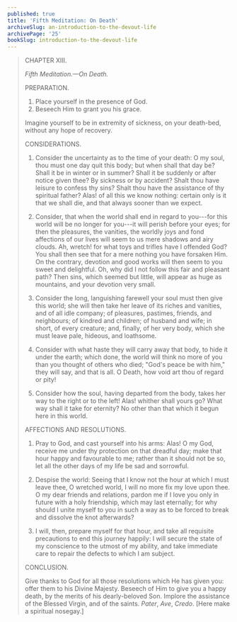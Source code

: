 ```yaml
---
published: true
title: 'Fifth Meditation: On Death'
archiveSlug: an-introduction-to-the-devout-life
archivePage: '25'
bookSlug: introduction-to-the-devout-life
---
```


> CHAPTER XIII.
>
> *Fifth Meditation.—On Death.*
>
> PREPARATION.
>
> 1. Place yourself in the presence of God.
> 2. Beseech Him to grant you his grace.
>
> Imagine yourself to be in extremity of sickness, on your death-bed, without any hope of recovery.
>
> CONSIDERATIONS.
>
> 1. Consider the uncertainty as to tħe time of your death: O my soul, thou must one day quit this body; but when shall that day be? Shall it be in winter or in summer? Shall it be suddenly or after notice given thee? By sickness or by accident? Shalt thou have leisure to confess thy sins? Shalt thou have the assistance of thy spiritual father? Alas! of all this we know nothing: certain only is it that we shall die, and that always sooner than we expect.
>
> 2. Consider, that when the world shall end in regard to you---for this world will be no longer for you---it will perish before your eyes; for then the pleasures, the vanities, the worldly joys and fond affections of our lives will seem to us mere shadows and airy clouds. Ah, wretch! for what toys and trifles have I offended God? You shall then see that for a mere nothing you have forsaken Him. On the contrary, devotion and good works will then seem to you sweet and delightful. Oh, why did I not follow this fair and pleasant path? Then sins, which seemed but little, will appear as huge as mountains, and your devotion very small.
>
> 3. Consider the long, languishing farewell your soul must then give this world; she will then take her leave of its riches and vanities, and of all idle company; of pleasures, pastimes, friends, and neighbours; of kindred and children; of husband and wife; in short, of every creature; and, finally, of her very body, which she must leave pale, hideous, and loathsome.
>
> 4. Consider with what haste they will carry away that body, to hide it under the earth; which done, the world will think no more of you than you thought of others who died; "God's peace be with him," they will say, and that is all. O Death, how void art thou of regard or pity!
>
> 5. Consider how the soul, having departed from the body, takes her way to the right or to the left! Alas! whither shall yours go? What way shall it take for eternity? No other than that which it begun here in this world.
>
> AFFECTIONS AND RESOLUTIONS.
>
> 1. Pray to God, and cast yourself into his arms: Alas! O my God, receive me under thy protection on that dreadful day; make that hour happy and favourable to me; rather than it should not be so, let all the other days of my life be sad and sorrowful.
>
> 2. Despise the world: Seeing that I know not the hour at which I must leave thee, O wretched world, I will no more fix my love upon thee. O my dear friends and relations, pardon me if I love you only in future with a holy friendship, which may last eternally; for why should I unite myself to you in such a way as to be forced to break and dissolve the knot afterwards?
>
> 3. I will, then, prepare myself for that hour, and take all requisite precautions to end this journey happily: I will secure the state of my conscience to the utmost of my ability, and take immediate care to repair the defects to which I am subject.
>
> CONCLUSION.
>
> Give thanks to God for all those resolutions which He has given you: offer them to his Divine Majesty. Beseech of Him to give you a happy death, by the merits of his dearly-beloved Son. Implore the assistance of the Blessed Virgin, and of the saints. *Pater*, *Ave*, *Credo*. [Here make a spiritual nosegay.]
